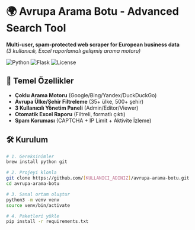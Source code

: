 # 🌍 Avrupa Arama Botu - Advanced Search Tool

**Multi-user, spam-protected web scraper for European business data**  
*(3 kullanıcılı, Excel raporlamalı gelişmiş arama motoru)*

![Python](https://img.shields.io/badge/Python-3.9+-blue?logo=python)
![Flask](https://img.shields.io/badge/Flask-2.0-lightgrey?logo=flask)
![License](https://img.shields.io/badge/License-MIT-green)

## 📌 Temel Özellikler
- **Çoklu Arama Motoru** (Google/Bing/Yandex/DuckDuckGo)
- **Avrupa Ülke/Şehir Filtreleme** (35+ ülke, 500+ şehir)
- **3 Kullanıcılı Yönetim Paneli** (Admin/Editor/Viewer)
- **Otomatik Excel Raporu** (Filtreli, formatlı çıktı)
- **Spam Koruması** (CAPTCHA + IP Limit + Aktivite İzleme)

## 🛠 Kurulum
```bash
# 1. Gereksinimler
brew install python git

# 2. Projeyi klonla
git clone https://github.com/[KULLANICI_ADINIZ]/avrupa-arama-botu.git
cd avrupa-arama-botu

# 3. Sanal ortam oluştur
python3 -m venv venv
source venv/bin/activate

# 4. Paketleri yükle
pip install -r requirements.txt
